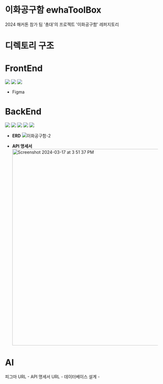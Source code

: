 # 이화공구함 ewhaToolBox
2024 해커톤 참가 팀 '총대'의 프로젝트 '이화공구함' 레퍼지토리

# 디렉토리 구조


# FrontEnd
<img src="https://img.shields.io/badge/html5-E34F26?style=for-the-badge&logo=html5&logoColor=white"> <img src="https://img.shields.io/badge/css-1572B6?style=for-the-badge&logo=css3&logoColor=white"> <img src="https://img.shields.io/badge/javascript-F7DF1E?style=for-the-badge&logo=javascript&logoColor=black">

- Figma

# BackEnd
<img src="https://img.shields.io/badge/python-3776AB?style=for-the-badge&logo=python&logoColor=white"> <img src="https://img.shields.io/badge/flask-000000?style=for-the-badge&logo=flask&logoColor=white"> <img src="https://img.shields.io/badge/firebase-FFCA28?style=for-the-badge&logo=firebase&logoColor=white"> <img src="https://img.shields.io/badge/github-181717?style=for-the-badge&logo=github&logoColor=white"> <img src="https://img.shields.io/badge/git-F05032?style=for-the-badge&logo=git&logoColor=white">


- **ERD**
 ![이화공구함-2](https://github.com/ChongDae-ewha/ewhaToolBox/assets/144606981/2ad1b16a-d0d6-4b70-8ea5-0664ada7ac21)

- **API 명세서**  
  <img width="646" alt="Screenshot 2024-03-17 at 3 51 37 PM" src="https://github.com/ChongDae-ewha/ewhaToolBox/assets/144606981/5ecfaab2-f1a5-49ab-b021-1c02da22f219">

  


# AI



피그마 URL - 
API 명세서 URL - 
데이터베이스 설계 - 


